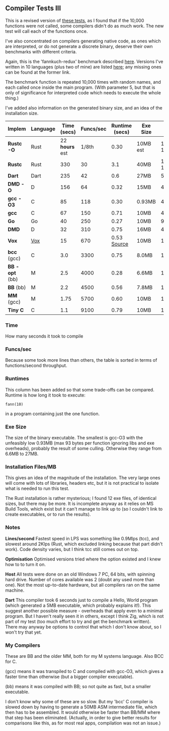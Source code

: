 ## Compiler Tests III

This is a revised version of [these tests](Compilertest2.md), as I found that if the 10,000 functions were not called, some compilers didn't do as much work. The new test will call each of the functions once.

I've also concentrated on compilers generating native code, as ones which are interpreted, or do not generate a discrete binary, deserve their own benchmarks with different criteria.

Again, this is the 'fannkuch-redux' benchmark described [here](https://benchmarksgame-team.pages.debian.net/benchmarksgame/performance/fannkuchredux.html). Versions I've written in 10 languages (plus two of mine) are listed [here](fannkuch.txt); any missing ones can be found at the former link.

The benchmark function is repeated 10,000 times with random names, and each called once inside the main program. (With parameter 5, but that is only of significance for interpreted code which needs to execute the whole thing.)

I've added also information on the generated binary size, and an idea of the installation size.

Implem | Language | Time (secs) | Funcs/sec | Runtime (secs) | Exe Size | Installation Files/MB
--- | --- | --- | --- | --- | --- | ---
**Rustc -O** | Rust  | 22 **hours** est | 1/8th | 0.30| 10MB est | 12/100MB + 14600/2800MB
**Rustc** | Rust  | 330 | 30 | 3.1 | 40MB | 12/100MB + 14600/2800MB
**Dart**          | Dart | 235| 42 | 0.6 | 27MB | 500/490MB
**DMD -O**       | D | 156 | 64 | 0.32 | 15MB | 4000/300MB 
**gcc -O3**           | C            | 85 | 118 | 0.30 | 0.93MB | 4800/550MB
**gcc**           | C            | 67 | 150 | 0.71 | 10MB | 4800/550MB
**Go**            | Go | 40 | 250 | 0.27 | 10MB | 9200/350MB
**DMD**           | D | 32 | 310 | 0.75 | 16MB | 4000/300MB
**Vox**           | [Vox](https://github.com/MrSmith33/vox) | 15 | 670 | 0.53 [Source](https://gist.github.com/MrSmith33/ac14e66a83b9d047793adede464ca1ef#file-fannkuch-vx) | 10MB | 1/2.4MB
**bcc** (gcc)     | C        | 3.0 | 3300 | 0.75 | 8.0MB | 1/0.7MB
**BB -opt** (bb)   | M        | 2.5 | 4000 | 0.28 | 6.6MB | 1/0.6MB
**BB** (bb)       | M        | 2.2 | 4500 | 0.56 | 7.8MB | 1/0.6MB
**MM** (gcc)      | M        | 1.75 | 5700 | 0.60 | 10MB | 1/0.8MB
**Tiny C**        | C        | 1.1 | 9100 | 0.79 | 10MB | 120/1.8MB

### Time

How many seconds it took to compile

### Funcs/sec

Because some took more lines than others, the table is sorted in terms of functions/second throughput.

### Runtimes

This column has been added so that some trade-offs can be compared. Runtime is how long it took to execute:

    fann(10)
    
in a program containing just the one function.

### Exe Size

The size of the binary executable. The smallest is gcc-O3 with the unfeasibly low 0.93MB (max 93 bytes per function ignoring libs and exe overheads), probably the result of some culling. Otherwise they range from 6.6MB to 27MB.

### Installation Files/MB

This gives an idea of the magnitude of the installation. The very large ones will come with lots of libraries, headers etc, but it is not practical to isolate what is needed to run this test.

The Rust installation is rather mysterious; I found 12 exe files, of identical sizes, but there may be more. It is incomplete anyway as it relies on MS Build Tools, which exist but it can't manage to link up to (so I couldn't link to create executables, or to run the results).

### Notes

**Lines/second** Fastest speed in LPS was something like 0.9Mlps (tcc), and slowest around 2Klps (Rust, which excluded linking because that part didn't work). Code density varies, but I think tcc still comes out on top.

**Optimisation** Optimised versions tried where the option existed and I knew how to to turn it on.

**Host** All tests were done on an old Windows 7 PC, 64 bits, with spinning hard drive. Number of cores available was 2 (doubt any used more than one). Not the most up-to-date hardware, but all compilers ran on the same machine.

**Dart** This compiler took 6 seconds just to compile a Hello, World program (which generated a 5MB executable, which probably explains it!). This suggest another possible measure - overheads that apply even to a minimal program. But I haven't really seen it in others, except I think Zig, which is not part of my test (too much effort to try and get the benchmark written). There may anyway be options to control that which I don't know about, so I won't try that yet.


### My Compilers

These are BB and the older MM, both for my M systems language. Also BCC for C.

(gcc) means it was transpiled to C and compiled with gcc-O3, which gives a faster time than otherwise (but a bigger compiler executable).

(bb) means it was compiled with BB; so not quite as fast, but a smaller executable.

I don't know why some of these are so slow. But my 'bcc' C compiler is slowed down by having to generate a 50MB ASM intermediate file, which then has to be assembled. It would otherwise be faster than BB/MM where that step has been eliminated. (Actually, in order to give better results for comparisons like this, as for most real apps, compilation was not an issue.)

